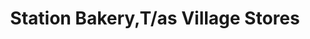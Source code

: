 ---
title: "Station Bakery,T/as Village Stores"
url: /horam/station-bakery-t-as-village-stores/
shop: convenience
---